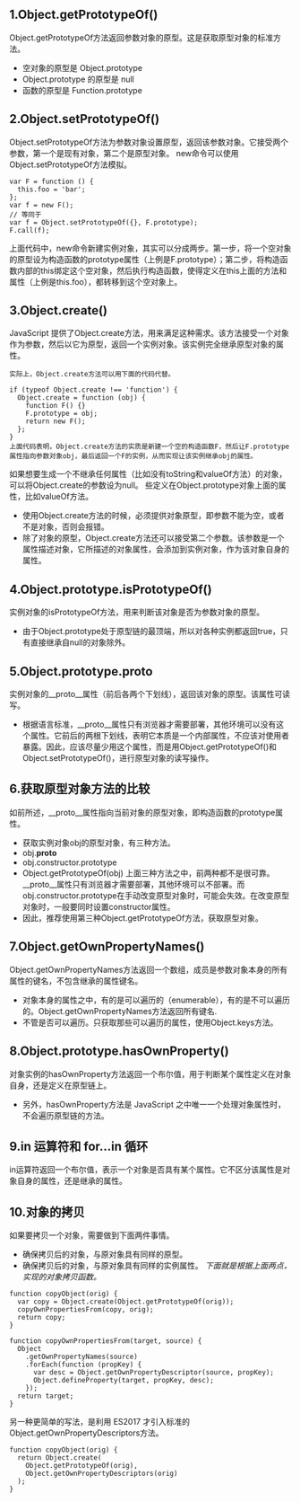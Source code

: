 ## 1.Object.getPrototypeOf()
Object.getPrototypeOf方法返回参数对象的原型。这是获取原型对象的标准方法。
* 空对象的原型是 Object.prototype
* Object.prototype 的原型是 null
* 函数的原型是 Function.prototype
## 2.Object.setPrototypeOf()
Object.setPrototypeOf方法为参数对象设置原型，返回该参数对象。它接受两个参数，第一个是现有对象，第二个是原型对象。
new命令可以使用Object.setPrototypeOf方法模拟。
```
var F = function () {
  this.foo = 'bar';
};
var f = new F();
// 等同于
var f = Object.setPrototypeOf({}, F.prototype);
F.call(f);
```
上面代码中，new命令新建实例对象，其实可以分成两步。第一步，将一个空对象的原型设为构造函数的prototype属性（上例是F.prototype）；第二步，将构造函数内部的this绑定这个空对象，然后执行构造函数，使得定义在this上面的方法和属性（上例是this.foo），都转移到这个空对象上。
## 3.Object.create()
JavaScript 提供了Object.create方法，用来满足这种需求。该方法接受一个对象作为参数，然后以它为原型，返回一个实例对象。该实例完全继承原型对象的属性。
```
实际上，Object.create方法可以用下面的代码代替。

if (typeof Object.create !== 'function') {
  Object.create = function (obj) {
    function F() {}
    F.prototype = obj;
    return new F();
  };
}
上面代码表明，Object.create方法的实质是新建一个空的构造函数F，然后让F.prototype属性指向参数对象obj，最后返回一个F的实例，从而实现让该实例继承obj的属性。
```
如果想要生成一个不继承任何属性（比如没有toString和valueOf方法）的对象，可以将Object.create的参数设为null。
些定义在Object.prototype对象上面的属性，比如valueOf方法。

* 使用Object.create方法的时候，必须提供对象原型，即参数不能为空，或者不是对象，否则会报错。
* 除了对象的原型，Object.create方法还可以接受第二个参数。该参数是一个属性描述对象，它所描述的对象属性，会添加到实例对象，作为该对象自身的属性。
## 4.Object.prototype.isPrototypeOf()
实例对象的isPrototypeOf方法，用来判断该对象是否为参数对象的原型。
* 由于Object.prototype处于原型链的最顶端，所以对各种实例都返回true，只有直接继承自null的对象除外。
## 5.Object.prototype.__proto__
实例对象的__proto__属性（前后各两个下划线），返回该对象的原型。该属性可读写。
* 根据语言标准，__proto__属性只有浏览器才需要部署，其他环境可以没有这个属性。它前后的两根下划线，表明它本质是一个内部属性，不应该对使用者暴露。因此，应该尽量少用这个属性，而是用Object.getPrototypeOf()和Object.setPrototypeOf()，进行原型对象的读写操作。
## 6.获取原型对象方法的比较
如前所述，__proto__属性指向当前对象的原型对象，即构造函数的prototype属性。
* 获取实例对象obj的原型对象，有三种方法。
* obj.__proto__
* obj.constructor.prototype
* Object.getPrototypeOf(obj)
上面三种方法之中，前两种都不是很可靠。__proto__属性只有浏览器才需要部署，其他环境可以不部署。而obj.constructor.prototype在手动改变原型对象时，可能会失效。在改变原型对象时，一般要同时设置constructor属性。
* 因此，推荐使用第三种Object.getPrototypeOf方法，获取原型对象。
## 7.Object.getOwnPropertyNames()
Object.getOwnPropertyNames方法返回一个数组，成员是参数对象本身的所有属性的键名，不包含继承的属性键名。
* 对象本身的属性之中，有的是可以遍历的（enumerable），有的是不可以遍历的。Object.getOwnPropertyNames方法返回所有键名.
* 不管是否可以遍历。只获取那些可以遍历的属性，使用Object.keys方法。
## 8.Object.prototype.hasOwnProperty()
对象实例的hasOwnProperty方法返回一个布尔值，用于判断某个属性定义在对象自身，还是定义在原型链上。
* 另外，hasOwnProperty方法是 JavaScript 之中唯一一个处理对象属性时，不会遍历原型链的方法。
## 9.in 运算符和 for...in 循环
in运算符返回一个布尔值，表示一个对象是否具有某个属性。它不区分该属性是对象自身的属性，还是继承的属性。
## 10.对象的拷贝
如果要拷贝一个对象，需要做到下面两件事情。
* 确保拷贝后的对象，与原对象具有同样的原型。
* 确保拷贝后的对象，与原对象具有同样的实例属性。
*下面就是根据上面两点，实现的对象拷贝函数。*
```
function copyObject(orig) {
  var copy = Object.create(Object.getPrototypeOf(orig));
  copyOwnPropertiesFrom(copy, orig);
  return copy;
}

function copyOwnPropertiesFrom(target, source) {
  Object
    .getOwnPropertyNames(source)
    .forEach(function (propKey) {
      var desc = Object.getOwnPropertyDescriptor(source, propKey);
      Object.defineProperty(target, propKey, desc);
    });
  return target;
}
```
另一种更简单的写法，是利用 ES2017 才引入标准的Object.getOwnPropertyDescriptors方法。
```
function copyObject(orig) {
  return Object.create(
    Object.getPrototypeOf(orig),
    Object.getOwnPropertyDescriptors(orig)
  );
}
```